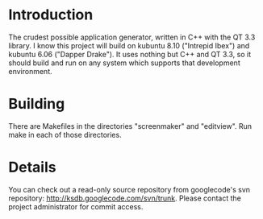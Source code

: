 # Introduction #

The crudest possible application generator, written in C++ with the QT 3.3 library.
I know this project will build on kubuntu 8.10 ("Intrepid Ibex") and kubuntu 6.06 ("Dapper Drake"). It uses nothing but C++ and QT 3.3, so it should build and run on any system which supports that development environment.

# Building #

There are Makefiles in the directories "screenmaker" and "editview".  Run make in each of those directories.

# Details #

You can check out a read-only source repository from googlecode's svn repository:
http://ksdb.googlecode.com/svn/trunk. Please contact the project administrator for commit access.